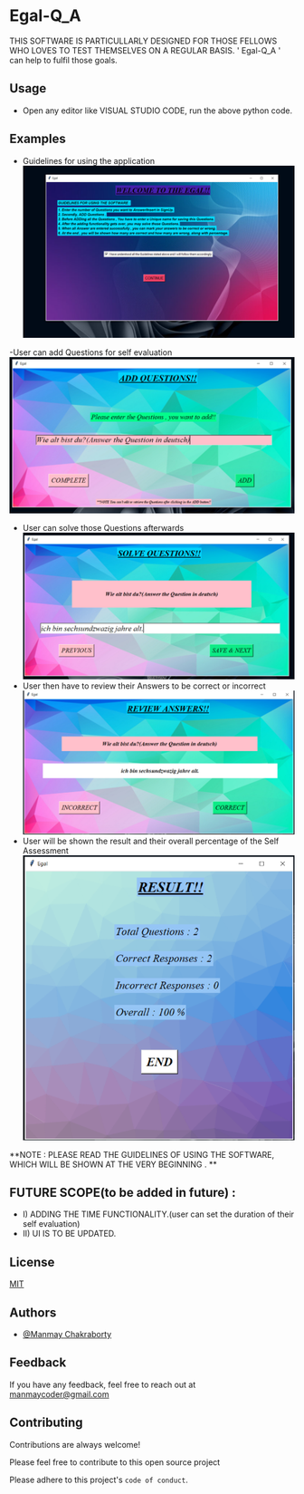 # Egal-Q_A
THIS SOFTWARE IS PARTICULLARLY DESIGNED FOR THOSE FELLOWS WHO LOVES TO TEST THEMSELVES ON A REGULAR BASIS.
' Egal-Q_A ' can help to fulfil those goals.

## Usage

- Open any editor like  VISUAL STUDIO CODE, run the above python code.

## Examples

- Guidelines for using the application <!-- ![Logo](Images/1st.PNG) -->
            <kbd>![Image](src/Images/s1.PNG)</kbd>
            
-User can add Questions for self evaluation  <!-- ![Logo](Images/html.PNG) -->
            <kbd>![Image](src/Images/s3.PNG)</kbd>

- User can solve those Questions afterwards <!-- ![Logo](Images/css.PNG) -->
            <kbd>![Image](src/Images/s4.PNG)</kbd>
- User then have to review their Answers to be correct or incorrect <!-- ![Logo](Images/css.PNG) -->
            <kbd>![Image](src/Images/s5.PNG)</kbd>
- User will be shown the result and their overall percentage of the Self Assessment <!-- ![Logo](Images/css.PNG) -->
            <kbd>![Image](src/Images/s6.PNG)</kbd>            
           
**NOTE : PLEASE READ THE GUIDELINES OF USING THE SOFTWARE, WHICH WILL BE SHOWN AT THE VERY BEGINNING . **


## FUTURE SCOPE(to be added in future) :
 - I) ADDING THE TIME FUNCTIONALITY.(user can set the duration of their self evaluation)
 - II) UI IS TO BE UPDATED.
 
 
## License

[MIT](https://choosealicense.com/licenses/mit/)


## Authors

- [@Manmay Chakraborty](https://www.github.com/manmay2)



## Feedback

If you have any feedback, feel free to reach out at manmaycoder@gmail.com


## Contributing

Contributions are always welcome!

Please feel free to contribute to this open source project

Please adhere to this project's `code of conduct`.
